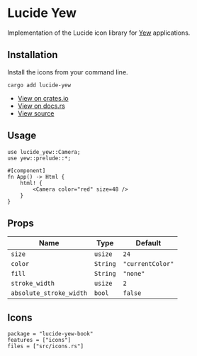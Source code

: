# Lucide Yew

Implementation of the Lucide icon library for [Yew](https://yew.rs/) applications.

## Installation

Install the icons from your command line.

```shell
cargo add lucide-yew
```

-   [View on crates.io](https://crates.io/crates/lucide-yew)
-   [View on docs.rs](https://docs.rs/lucide-yew/latest/lucide_yew/)
-   [View source](https://github.com/RustForWeb/lucide/tree/main/packages/yew)

## Usage

```rust,ignore
use lucide_yew::Camera;
use yew::prelude::*;

#[component]
fn App() -> Html {
    html! {
        <Camera color="red" size=48 />
    }
}
```

## Props

| Name                    | Type     | Default          |
| ----------------------- | -------- | ---------------- |
| `size`                  | `usize`  | `24`             |
| `color`                 | `String` | `"currentColor"` |
| `fill`                  | `String` | `"none"`         |
| `stroke_width`          | `usize`  | `2`              |
| `absolute_stroke_width` | `bool`   | `false`          |

## Icons

```toml,trunk
package = "lucide-yew-book"
features = ["icons"]
files = ["src/icons.rs"]
```
